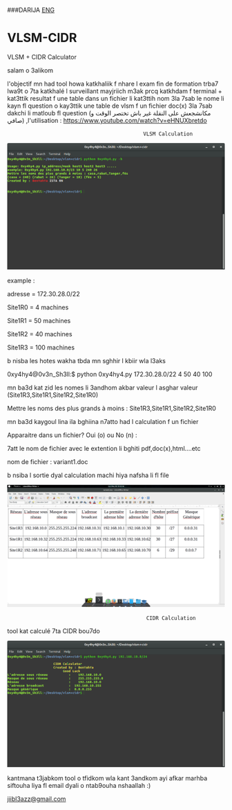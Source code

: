 ###DARIJA [ENG](/ENG)
# VLSM-CIDR
VLSM + CIDR Calculator

salam o 3alikom 

l'objectif mn had tool howa katkhaliik f nhare l exam fin de formation trba7 lwa9t o 7ta katkhalé l surveillant mayjriich m3ak prcq katkhdam f terminal + kat3ttik resultat f une table dans un fichier li kat3ttih nom 3la 7sab le nome li kayn fl question o kay3ttik une table de vlsm f un fichier doc(x) 3la 7sab dakchi li matloub fl question 
(مكانشجعش على النقلة غير باش تختصر الوقت و صافي)
,l'utilisation :
https://www.youtube.com/watch?v=eHNUXbretdo



                                                VLSM Calculation 

![alt text](help.png
 "help")


example : 


adresse = 172.30.28.0/22


Site1R0 = 4 machines

Site1R1 = 50 machines

Site1R2 = 40 machines

Site1R3 = 100 machines

b nisba les hotes wakha tbda mn sghhir l kbiir wla l3aks 

0xy4hy4@0v3n_Sh3ll:$ python 0xy4hy4.py 172.30.28.0/22 4 50 40 100 





mn ba3d kat zid les nomes li 3andhom akbar valeur l asghar valeur (Site1R3,Site1R1,Site1R2,Site1R0)

Mettre les noms des plus grands à moins : Site1R3,Site1R1,Site1R2,Site1R0

mn ba3d kaygoul lina ila bghiina n7atto had l calculation f un fichier 

Apparaitre dans un fichier? Oui (o) ou No (n) : 

7att le nom de fichier avec le extention li bghiti pdf,doc(x),html....etc 

nom de fichier : variant1.doc

b nsiba l sortie dyal calculation machi hiya nafsha li fl file 


![alt text](table.png
 "table de vlsm")
 
                                                 CIDR Calculation

tool kat calculé 7ta CIDR bou7do 


![alt text](cidr.png
 "sortie CIDR")
 
 
 
 
 kantmana t3jabkom tool o tfidkom wla kant 3andkom ayi afkar marhba siftouha liya fl email dyali o ntab9ouha nshaallah :) 
 
jiibl3azz@gmail.com
